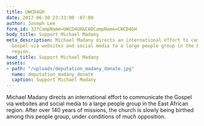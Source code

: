 ```yaml
---
title: UWCD4GH
date: 2017-06-30 23:33:00 -07:00
author: Joseph Lee
form_id: 33?CampName=UWCD4GH&CADCampName=CWCD4GH
body_title: Support Michael Madany
meta_description: Michael Madany directs an international effort to communicate the
  Gospel via websites and social media to a large people group in the East African
  region.
head_title: Support Michael Madany
assets:
- path: "/uploads/deputation_madany_donate.jpg"
  name: deputation_madany_donate
  caption: Support Michael Madany
---
```


Michael Madany directs an international effort to communicate the Gospel via websites and social media to a large people group in the East African region. After over 140 years of missions, the church is slowly being birthed among this people group, under conditions of much opposition.
